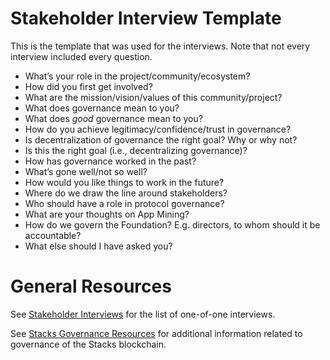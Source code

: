 # Stakeholder Interview Template

This is the template that was used for the interviews. Note that not every interview included every question.

- What’s your role in the project/community/ecosystem?
- How did you first get involved?
- What are the mission/vision/values of this community/project?
- What does governance mean to you?
- What does _good_ governance mean to you?
- How do you achieve legitimacy/confidence/trust in governance?
- Is decentralization of governance the right goal? Why or why not?
- Is this the right goal (i.e., decentralizing governance)?
- How has governance worked in the past?
- What’s gone well/not so well?
- How would you like things to work in the future?
- Where do we draw the line around stakeholders?
- Who should have a role in protocol governance?
- What are your thoughts on App Mining?
- How do we govern the Foundation? E.g. directors, to whom should it be accountable?
- What else should I have asked you?

# General Resources

See [Stakeholder Interviews](https://stacksgov.github.io/resources/#/interviews/) for the list of one-of-one interviews.

See [Stacks Governance Resources](https://stacksgov.github.io/resources/) for additional information related to governance of the Stacks blockchain.
